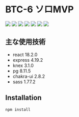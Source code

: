 # BTC-6 ソロMVP

<p>
<img src="https://img.shields.io/badge/react-blue.svg?logo=react">
<img src="https://img.shields.io/badge/express-gray.svg?logo=express">
<img src="https://img.shields.io/badge/knex-gray.svg?logo=knexdotjs">
<img src="https://img.shields.io/badge/postgresql-white.svg?logo=postgresql">
<img src="https://img.shields.io/badge/chakraui-white.svg?logo=chakraui">
<img src="https://img.shields.io/badge/sass-gray.svg?logo=sass">
<img src="https://img.shields.io/badge/vite-yellow.svg?logo=vite">
</p>

## 主な使用技術

- react 18.2.0
- express 4.19.2
- knex 3.1.0
- pg 8.11.5
- chakra-ui 2.8.2
- sass 1.77.2

## Installation

```bash
npm install
```
